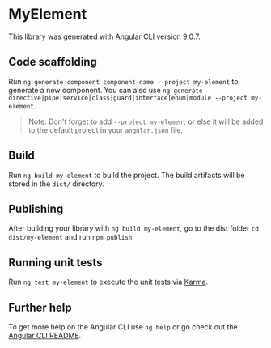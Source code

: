 # MyElement

This library was generated with [Angular CLI](https://github.com/angular/angular-cli) version 9.0.7.

## Code scaffolding

Run `ng generate component component-name --project my-element` to generate a new component. You can also use `ng generate directive|pipe|service|class|guard|interface|enum|module --project my-element`.
> Note: Don't forget to add `--project my-element` or else it will be added to the default project in your `angular.json` file. 

## Build

Run `ng build my-element` to build the project. The build artifacts will be stored in the `dist/` directory.

## Publishing

After building your library with `ng build my-element`, go to the dist folder `cd dist/my-element` and run `npm publish`.

## Running unit tests

Run `ng test my-element` to execute the unit tests via [Karma](https://karma-runner.github.io).

## Further help

To get more help on the Angular CLI use `ng help` or go check out the [Angular CLI README](https://github.com/angular/angular-cli/blob/master/README.md).
